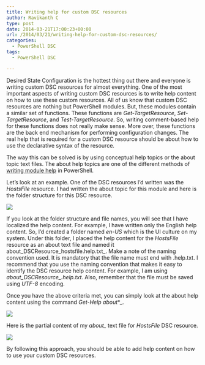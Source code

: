 ```yaml
---
title: Writing help for custom DSC resources
author: Ravikanth C
type: post
date: 2014-03-21T17:00:23+00:00
url: /2014/03/21/writing-help-for-custom-dsc-resources/
categories:
  - PowerShell DSC
tags:
  - PowerShell DSC

---
```

Desired State Configuration is the hottest thing out there and everyone is writing custom DSC resources for almost everything. One of the most important aspects of writing custom DSC resources is to write help content on how to use these custom resources. All of us know that custom DSC resources are nothing but PowerShell modules. But, these modules contain a similar set of functions. These functions are _Get-TargetResource_, _Set-TargetResource_, and _Test-TargetResource_. So, writing comment-based help for these functions does not really make sense. More over, these functions are the back end mechanism for performing configuration changes. The real help that is required for a custom DSC resource should be about how to use the declarative syntax of the resource.

The way this can be solved is by using conceptual help topics or the about topic text files. The about help topics are one of the different methods of [writing module help][1] in PowerShell.

Let&#8217;s look at an example. One of the DSC resources I&#8217;d written was the _HostsFile_ resource. I had written the about topic for this module and here is the folder structure for this DSC resource.

![](/images/dsctree2.png)

If you look at the folder structure and file names, you will see that I have localized the help content. For example, I have written only the English help content. So, I&#8217;d created a folder named _en-US_ which is the UI culture on my system. Under this folder, I placed the help content for the _HostsFile_ resource as an about text file and named it about\_DSCResource\_hostsfile.help.txt_. Make a note of the naming convention used. It is mandatory that the file name must end with .help.txt. I recommend that you use the naming convention that makes it easy to identify the DSC resource help content. For example, I am using _about\_DSCResource\_<resourcename>.help.txt_. Also, remember that the file must be saved using _UTF-8_ encoding.

Once you have the above criteria met, you can simply look at the about help content using the command _Get-Help about_*_.

![](/images/helpabout1.png)

Here is the partial content of my <em>about_</em> text file for <em>HostsFile</em> DSC resource.

![](/images/aboutfile1.png)

By following this approach, you should be able to add help content on how to use your custom DSC resources.


[1]: http://msdn.microsoft.com/en-us/library/dd878343(v=vs.85).aspx